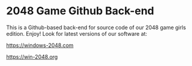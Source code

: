 2048 Game Github Back-end
=============================================================================================

This is a Github-based back-end for source code of our 2048 game girls edition.
Enjoy! Look for latest versions of our software at:

https://windows-2048.com

https://win-2048.org
